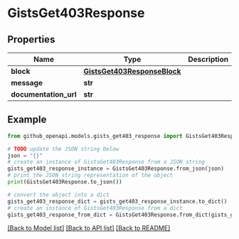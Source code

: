 # GistsGet403Response


## Properties

Name | Type | Description | Notes
------------ | ------------- | ------------- | -------------
**block** | [**GistsGet403ResponseBlock**](GistsGet403ResponseBlock.md) |  | [optional] 
**message** | **str** |  | [optional] 
**documentation_url** | **str** |  | [optional] 

## Example

```python
from github_openapi.models.gists_get403_response import GistsGet403Response

# TODO update the JSON string below
json = "{}"
# create an instance of GistsGet403Response from a JSON string
gists_get403_response_instance = GistsGet403Response.from_json(json)
# print the JSON string representation of the object
print(GistsGet403Response.to_json())

# convert the object into a dict
gists_get403_response_dict = gists_get403_response_instance.to_dict()
# create an instance of GistsGet403Response from a dict
gists_get403_response_from_dict = GistsGet403Response.from_dict(gists_get403_response_dict)
```
[[Back to Model list]](../README.md#documentation-for-models) [[Back to API list]](../README.md#documentation-for-api-endpoints) [[Back to README]](../README.md)


